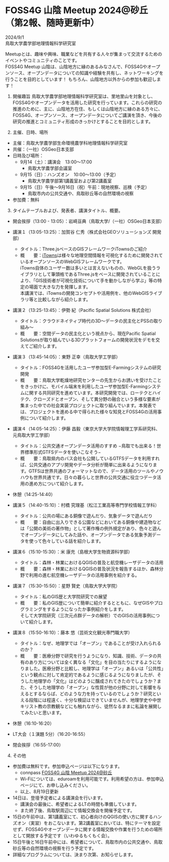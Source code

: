 # FOSS4G 山陰 Meetup 2024@砂丘　（第2報、随時更新中）

2024/9/1  
鳥取大学農学部地理情報科学研究室

Meetupとは、趣味や興味、職業などを共有する人々が集まって交流するためのイベントやコミュニティのことです。  
FOSS4G Meetup 山陰は、山陰地方に縁のあるみなさんで、FOSS4Gやオープンソース、オープンデータについての知識や経験を共有し、ネットワーキングを行うことを目的としています！ もちろん、山陰地方以外からの参加も歓迎します！  

1. 開催趣旨
鳥取大学農学部地理情報科学研究室は、里地里山を対象とし、FOSS4Gやオープンデータを活用した研究を行っています。これらの研究の推進のために、主に、山陰地方在住、もしくは山陰地方に縁のある方々に、FOSS4G、オープンソース、オープンデータについてご講演を頂き、今後の研究の推進とコミュニティ形成のきっかけとすることを目的とします。

2. 主催、日時、場所
- 主催：鳥取大学農学部生命環境農学科地理情報科学研究室
- 共催：（一社）OSGeo日本支部
- 日時及び場所：
    - 9月14（土）：講演会　13:00〜17:00
        - 鳥取大学農学部会議室
    - 9月15（日）：ハンズオン　10:00〜13:00（予定）
        - 鳥取大学農学部第1講義室および第2講義室
    - 9月15（日）午後〜9月16日（祝）午前：現地視察、巡検（予定）
        - 鳥取市内の公共交通や、鳥取砂丘等の自然環境の視察
- 参加費：無料

3. タイムテーブルおよび、発表者、講演タイトル、概要。
- 開会挨拶（13:00 - 13:05）：岩崎亘典（鳥取大学/（一社）OSGeo日本支部）

- 講演１（13:05-13:25）：加賀谷 仁秀（株式会社GEOソリューションズ 開発部）
  - タイトル：Three.jsベースのGISフレームワークiTownsのご紹介
  - 概　　要：[iTowns](https://www.itowns-project.org/)は様々な地理空間情報を可視化するために開発されているオープンソースのWebGISフレームワークです。  
iTowns自体のユーザー数は多いとは言えないものの、WebGLを扱うライブラリとして筆頭格であるThree.jsをベースに開発されていることにより、「GIS技術者が可視化技術について手を動かしながら学ぶ」等の特定の場面で大きな力を発揮します。  
本講演では、iTownsの開発コンセプトや活用例を、他のWebGISライブラリ等と比較しながら紹介します。

- 講演２（13:25-13:45）：伊勢 紀（Pacific Spatial Solutions 株式会社）
  - タイトル：クラウドネイティブ時代の3D〜データの民主化とPSSの取り組み〜
  - 概　　要：空間データの民主化という視点から、現在Pacific Spatial Solutionsが取り組んでいる3Dプラットフォームの開発状況をデモを交えてご紹介します。

- 講演３（13:45-14:05）：東野 正幸（鳥取大学工学部）
  - タイトル：FOSS4Gを活用したユーザ参加型E-Farmingシステムの研究開発
  - 概　　要：鳥取大学乾燥地研究センターの先生からお誘いを受けたことをきっかけに、モバイル端末を利用したユーザ参加型E-Farmingシステムに関する共同研究を進めています。本研究開発では、ローテクとハイテク、クローズドとオープン、そして異分野の融合という多様な要素が集まった中での社会実装プロジェクトに取り組んでいます。本発表では、プロジェクトを進める中で得られた様々な知見とFOSS4Gの活用事例について紹介します。

- 講演４（14:05-14:25）：伊藤 昌毅（東京大学大学院情報理工学系研究科、元鳥取大学工学部）
  - タイトル：公共交通オープンデータ活用のすすめ −鳥取でも出来る！世界標準形式GTFSデータを使いこなそう−
  - 概　　要：鳥取県内のバス会社も公開しているGTFSデータを利用すれば、公共交通のアプリ開発やデータ分析が簡単に出来るようになります。GTFSは世界共通のフォーマットなので、データ活用のツールやノウハウも世界共通です。日々の暮らしと世界の公共交通に役立つデータ活用の進め方について紹介します。

- 休憩（14:25-14:40）

- 講演５（14:40-15:10）：村橋 究理基（松江工業高等専門学校情報工学科）
  - タイトル：公共の場にある銅像で遊んだり、気象データで遊んだり
  - 概　　要：自由に出入りできる公園などにおいてある銅像や建造物などは「公開の美術の著作物」として著作権の例外規定があり、色々と遊んでオープンデータにしてみた話や、オープンデータである気象予測データを使って色々している話を紹介します。

- 講演６（15:10-15:30）：米 康充（島根大学生物資源科学部）
  - タイトル：森林・林業におけるQGISの普及と航空機レーザデータの活用
  - 概　　要：森林・林業におけるQGISの普及状況を報告するほか、森林分野で利用の進む航空機レーザデータの活用事例を紹介する。

- 講演７（15:30-15:50）：星野 賢史（鳥取大学大学院）
  - タイトル：私のGIS歴と大学院研究での展望
  - 概　　要：私のGIS歴について簡単に紹介するとともに、なぜGISやプログラミングをするようになったか事例紹介をします。  
そして大学院研究（三次元点群データの解析）でのGISの活用事例について紹介します。

- 講演８（15:50-16:10）：藤本 悠（芸術文化観光専門職大学）
  - タイトル：なぜ、地理学では「オープン」であることが受け入れられるのか？
  - 概　　要：医療分野で研究を行うようになり、知識、技術、データの共有のあり方については全く異なる「文化」を目の当たりにするようになりました。医療分野と比較し、地理学は「オープン」あるいは「公共性」という観点に対して肯定的であるように感じるようになりましたが、そうした地理学の「文化」はどのように醸成されてきたのでしょうか？また、そうした地理学の「オープン」な性質が他の分野に対して影響を与えるとするならば、どのような力を持っているのでしょうか？研究といえる段階には程遠く、十分な検証はできていませんが、地理学史や中世キリスト教の宗教観などにも触れながら、徒然なるままに私論を展開してみたいと思います。

- 休憩（16:10-16:20）

- LT大会（１演題 5分）（16:20-16:55）

- 閉会挨拶（16:55-17:00）

4. その他
- 参加費は無料です。参加申込ページは以下になります。
    - connpass [FOSS4G 山陰 Meetup 2024@砂丘](https://osgeojp.connpass.com/event/328184/)
    - Wi-Fiについては、eduroamを利用可能です。利用希望の方は、参加申込ページにて、お申し込みください。
    - 以上、8月19日更新
- 14日は、登壇予定者による講演会を行います。
    - 講演会の最後に、希望者によるLTの時間も準備しています。
    - また終了後、鳥取駅周辺にて情報交換会を開催予定です。
- 15日の午前中は、第1講義室にて、初心者向けのQGISの使い方に関するハンズオン（実習）をおこないます。第2講義室においては、特にテーマを設定せず、FOSS4Gやオープンデータに関する情報交換や作業を行うための場所として開放する予定です（いわゆるもくもく会）。
- 15日午後と16日午前中には、希望者について、鳥取市内の公共交通や、鳥取砂丘等の自然環境の視察を行う予定です。
- 詳細なプログラムについては、決まり次第、お知らせします。
